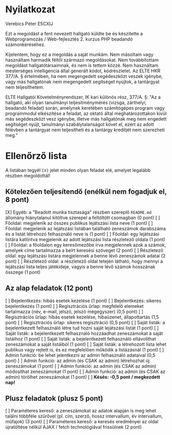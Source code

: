 # Nyilatkozat

Verebics Péter
E5CXIJ

Ezt a megoldást a fent nevezett hallgató küldte be és készítette a Webprogramozás / Web-fejlesztés 2. kurzus PHP beadandó számonkéréséhez.

Kijelentem, hogy ez a megoldás a saját munkám. Nem másoltam vagy használtam harmadik féltől származó megoldásokat. Nem továbbítottam megoldást hallgatótársaimnak, és nem is tettem közzé. Nem használtam mesterséges intelligencia által generált kódot, kódrészletet. Az ELTE HKR 377/A. § értelmében, ha nem megengedett segédeszközt veszek igénybe, vagy más hallgatónak nem megengedett segítséget nyújtok, a tantárgyat nem teljesíthetem.

ELTE Hallgatói Követelményrendszer, IK kari különös rész, 377/A. §: "Az a hallgató, aki olyan tanulmányi teljesítménymérés (vizsga, zárthelyi, beadandó feladat) során, amelynek keretében számítógépes program vagy programmodul elkészítése a feladat, az oktató által meghatározottakon kívül más segédeszközt vesz igénybe, illetve más hallgatónak meg nem engedett segítséget nyújt, tanulmányi szabálytalanságot követ el, ezért az adott félévben a tantárgyat nem teljesítheti és a tantárgy kreditjét nem szerezheti meg."

# Ellenőrző lista

A listában tegyél `[X]` jelet minden olyan feladat elé, amelyet legalább részben megoldottál!

## Kötelezően teljesítendő (enélkül nem fogadjuk el, 8 pont)

[X] Egyéb: a "Beadott munka tisztasága" részben szereplő `README.md` állomány hiánytalanul kitöltve szerepel a feltöltött csomagban (0 pont)
[ ] Főoldal: megjelenik az összes publikus lejátszási lista neve (1 pont)
[ ] Főoldal: megjelenik az lejátszási listában található zeneszámok darabszáma és a listát létrehozó felhasználó neve is (1 pont)
[ ] Főoldal: egy lejátszási listára kattintva megjelenik az adott lejátszási lista részletező oldala (1 pont)
[ ] Főoldal: a főoldalon egy keresőmezőbe írva megjelennek azok a számok, amelyek címe tartalmazza a beírt keresési szöveget (2 pont)
[ ] Részletező oldal: egy lejátszási listára megjelennek a benne lévő zeneszámok adatai (2 pont)
[ ] Részletező oldal: a részletező oldal tetején látható, hogy mennyi a lejátszási lista teljes játékideje, vagyis a benne lévő számok hosszának összege (1 pont)

## Az alap feladatok (12 pont)

[ ] Bejelentkezés: hibás esetek kezelése (1 pont)
[ ] Bejelentkezés: sikeres bejelentkezés (1 pont)
[ ] Regisztrációs űrlap: megfelelő elemeket tartalmazza (név, e-mail, jelszó, jelszó mégegyszer) (0,5 pont)
[ ] Regisztrációs űrlap: hibás esetek kezelése, hibaüzenet, állapottartás (1,5 pont)
[ ] Regisztrációs űrlap: sikeres regisztráció (0,5 pont)
[ ] Saját listák: a bejelentkezett felhasználó létre tud hozni saját lejátszási listát (1 pont)
[ ] Saját listák: a bejelentkezett felhasználó hozzáadhat zeneszámokat a saját listáihoz (1 pont)
[ ] Saját listák: a bejelentkezett felhasználó eltávolíthat zeneszámokat a saját listáiból (1 pont)
[ ] Saját listák: a létrehozott lista lehet publikus vagy rejtett is, és ez megfelelően működik a listázásnál (1 pont)
[ ] Admin funkció: be lehet jelentkezni az admin felhasználó adataival (0,5 pont)
[ ] Admin funkció: az admin (és CSAK az admin) létrehozhat új zeneszámokat (1 pont)
[ ] Admin funkció: az admin (és CSAK az admin) módosíthat zeneszámokat (1 pont)
[ ] Admin funkció: az admin (és CSAK az admin) törölhet zeneszámokat (1 pont)
[ ] **Késés: -0,5 pont / megkezdett nap!**

## Plusz feladatok (plusz 5 pont)

[ ] Paraméteres kereső: a zeneszámokat az adatok alapján is meg lehet találni többféle szűrővel (pl. cím, szerző, hossz intervallum, év intervallum, műfajok) (3 pont)
[ ] Paraméteres kereső: a keresés eredményei az oldal újratöltése nélkül AJAX / fetch technológiával frissülnek (2 pont)